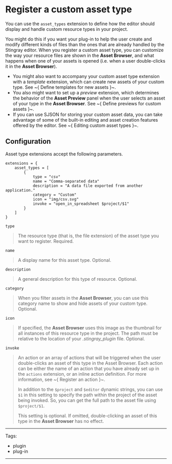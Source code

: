 # Register a custom asset type

You can use the `asset_types` extension to define how the editor should display and handle custom resource types in your project.

You might do this if you want your plug-in to help the user create and modify different kinds of files than the ones that are already handled by the Stingray editor. When you register a custom asset type, you can customize the way your resource files are shown in the **Asset Browser**, and what happens when one of your assets is opened (i.e. when a user double-clicks it in the **Asset Browser**).

-	You might also want to accompany your custom asset type extension with a *template* extension, which can create new assets of your custom type. See ~{ Define templates for new assets }~.
-	You also might want to set up a *preview* extension, which determines the behavior of the **Asset Preview** panel when the user selects an asset of your type in the **Asset Browser**. See ~{ Define previews for custom assets }~.
-	If you can use SJSON for storing your custom asset data, you can take advantage of some of the built-in editing and asset creation features offered by the editor. See ~{ Editing custom asset types }~.

## Configuration

Asset type extensions accept the following parameters.

~~~{sjson}
extensions = {
	asset_types = [
		{
			type = "csv"
			name = "Comma-separated data"
			description = "A data file exported from another application."
			category = "Custom"
			icon = "img/csv.svg"
			invoke = "open_in_spreadsheet $project/$1"
		}
	]
}
~~~

`type`

>	The resource type (that is, the file extension) of the asset type you want to register. Required.

`name`

>	A display name for this asset type. Optional.

`description`

>	A general description for this type of resource. Optional.

`category`

>	When you filter assets in the **Asset Browser**, you can use this category name to show and hide assets of your custom type. Optional.

`icon`

>	If specified, the **Asset Browser** uses this image as the thumbnail for all instances of this resource type in the project. The path must be relative to the location of your *.stingray_plugin* file. Optional.

`invoke`

>	An action or an array of actions that will be triggered when the user double-clicks an asset of this type in the Asset Browser. Each action can be either the name of an action that you have already set up in the `actions` extension, or an inline action definition. For more information, see ~{ Register an action }~.
>
>	In addition to the `$project` and `$editor` dynamic strings, you can use `$1` in this setting to specify the path within the project of the asset being invoked. So, you can get the full path to the asset file using `$project/$1`.
>
>	This setting is optional. If omitted, double-clicking an asset of this type in the **Asset Browser** has no effect.

---
Tags:
-	plugin
-	plug-in
---
